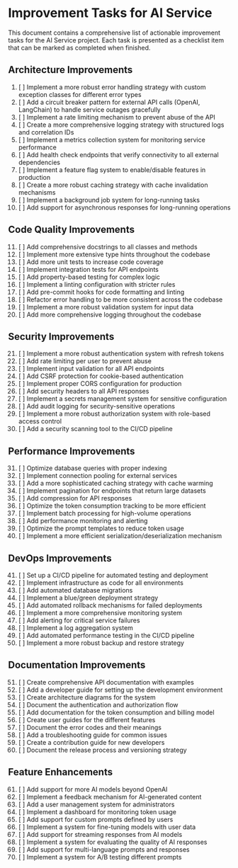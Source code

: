 # Improvement Tasks for AI Service

This document contains a comprehensive list of actionable improvement tasks for the AI Service project. Each task is presented as a checklist item that can be marked as completed when finished.

## Architecture Improvements

1. [ ] Implement a more robust error handling strategy with custom exception classes for different error types
2. [ ] Add a circuit breaker pattern for external API calls (OpenAI, LangChain) to handle service outages gracefully
3. [ ] Implement a rate limiting mechanism to prevent abuse of the API
4. [ ] Create a more comprehensive logging strategy with structured logs and correlation IDs
5. [ ] Implement a metrics collection system for monitoring service performance
6. [ ] Add health check endpoints that verify connectivity to all external dependencies
7. [ ] Implement a feature flag system to enable/disable features in production
8. [ ] Create a more robust caching strategy with cache invalidation mechanisms
9. [ ] Implement a background job system for long-running tasks
10. [ ] Add support for asynchronous responses for long-running operations

## Code Quality Improvements

11. [ ] Add comprehensive docstrings to all classes and methods
12. [ ] Implement more extensive type hints throughout the codebase
13. [ ] Add more unit tests to increase code coverage
14. [ ] Implement integration tests for API endpoints
15. [ ] Add property-based testing for complex logic
16. [ ] Implement a linting configuration with stricter rules
17. [ ] Add pre-commit hooks for code formatting and linting
18. [ ] Refactor error handling to be more consistent across the codebase
19. [ ] Implement a more robust validation system for input data
20. [ ] Add more comprehensive logging throughout the codebase

## Security Improvements

21. [ ] Implement a more robust authentication system with refresh tokens
22. [ ] Add rate limiting per user to prevent abuse
23. [ ] Implement input validation for all API endpoints
24. [ ] Add CSRF protection for cookie-based authentication
25. [ ] Implement proper CORS configuration for production
26. [ ] Add security headers to all API responses
27. [ ] Implement a secrets management system for sensitive configuration
28. [ ] Add audit logging for security-sensitive operations
29. [ ] Implement a more robust authorization system with role-based access control
30. [ ] Add a security scanning tool to the CI/CD pipeline

## Performance Improvements

31. [ ] Optimize database queries with proper indexing
32. [ ] Implement connection pooling for external services
33. [ ] Add a more sophisticated caching strategy with cache warming
34. [ ] Implement pagination for endpoints that return large datasets
35. [ ] Add compression for API responses
36. [ ] Optimize the token consumption tracking to be more efficient
37. [ ] Implement batch processing for high-volume operations
38. [ ] Add performance monitoring and alerting
39. [ ] Optimize the prompt templates to reduce token usage
40. [ ] Implement a more efficient serialization/deserialization mechanism

## DevOps Improvements

41. [ ] Set up a CI/CD pipeline for automated testing and deployment
42. [ ] Implement infrastructure as code for all environments
43. [ ] Add automated database migrations
44. [ ] Implement a blue/green deployment strategy
45. [ ] Add automated rollback mechanisms for failed deployments
46. [ ] Implement a more comprehensive monitoring system
47. [ ] Add alerting for critical service failures
48. [ ] Implement a log aggregation system
49. [ ] Add automated performance testing in the CI/CD pipeline
50. [ ] Implement a more robust backup and restore strategy

## Documentation Improvements

51. [ ] Create comprehensive API documentation with examples
52. [ ] Add a developer guide for setting up the development environment
53. [ ] Create architecture diagrams for the system
54. [ ] Document the authentication and authorization flow
55. [ ] Add documentation for the token consumption and billing model
56. [ ] Create user guides for the different features
57. [ ] Document the error codes and their meanings
58. [ ] Add a troubleshooting guide for common issues
59. [ ] Create a contribution guide for new developers
60. [ ] Document the release process and versioning strategy

## Feature Enhancements

61. [ ] Add support for more AI models beyond OpenAI
62. [ ] Implement a feedback mechanism for AI-generated content
63. [ ] Add a user management system for administrators
64. [ ] Implement a dashboard for monitoring token usage
65. [ ] Add support for custom prompts defined by users
66. [ ] Implement a system for fine-tuning models with user data
67. [ ] Add support for streaming responses from AI models
68. [ ] Implement a system for evaluating the quality of AI responses
69. [ ] Add support for multi-language prompts and responses
70. [ ] Implement a system for A/B testing different prompts